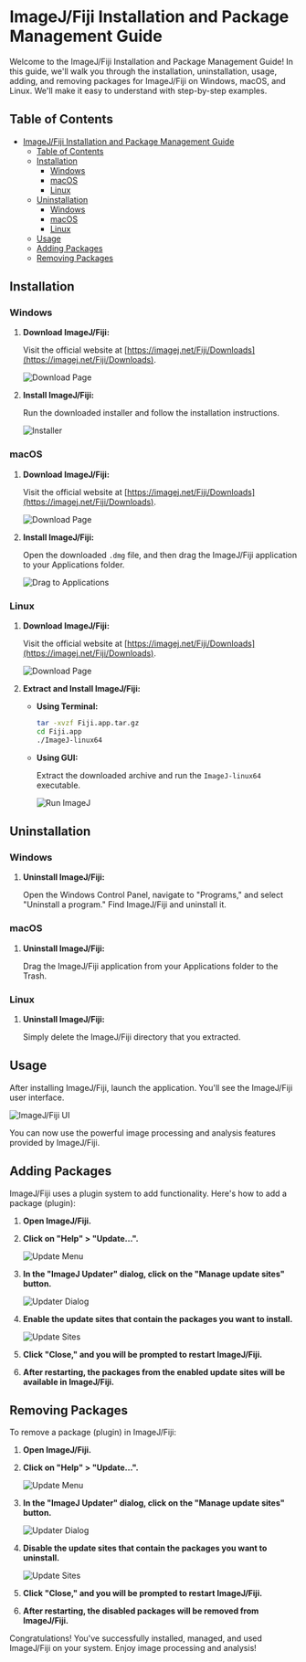 # ImageJ/Fiji Installation and Package Management Guide

Welcome to the ImageJ/Fiji Installation and Package Management Guide! In this guide, we'll walk you through the installation, uninstallation, usage, adding, and removing packages for ImageJ/Fiji on Windows, macOS, and Linux. We'll make it easy to understand with step-by-step examples.

## Table of Contents
- [ImageJ/Fiji Installation and Package Management Guide](#imagejfiji-installation-and-package-management-guide)
	- [Table of Contents](#table-of-contents)
	- [Installation](#installation)
		- [Windows](#windows)
		- [macOS](#macos)
		- [Linux](#linux)
	- [Uninstallation](#uninstallation)
		- [Windows](#windows-1)
		- [macOS](#macos-1)
		- [Linux](#linux-1)
	- [Usage](#usage)
	- [Adding Packages](#adding-packages)
	- [Removing Packages](#removing-packages)

## Installation

### Windows

1. **Download ImageJ/Fiji:**

   Visit the official website at [https://imagej.net/Fiji/Downloads](https://imagej.net/Fiji/Downloads).

   ![Download Page](https://example.com/download-image.png)

2. **Install ImageJ/Fiji:**

   Run the downloaded installer and follow the installation instructions.

   ![Installer](https://example.com/installer.png)

### macOS

1. **Download ImageJ/Fiji:**

   Visit the official website at [https://imagej.net/Fiji/Downloads](https://imagej.net/Fiji/Downloads).

   ![Download Page](https://example.com/download-image.png)

2. **Install ImageJ/Fiji:**

   Open the downloaded `.dmg` file, and then drag the ImageJ/Fiji application to your Applications folder.

   ![Drag to Applications](https://example.com/drag-to-applications.png)

### Linux

1. **Download ImageJ/Fiji:**

   Visit the official website at [https://imagej.net/Fiji/Downloads](https://imagej.net/Fiji/Downloads).

   ![Download Page](https://example.com/download-image.png)

2. **Extract and Install ImageJ/Fiji:**

   - **Using Terminal:**

     ```bash
     tar -xvzf Fiji.app.tar.gz
     cd Fiji.app
     ./ImageJ-linux64
     ```

   - **Using GUI:**

     Extract the downloaded archive and run the `ImageJ-linux64` executable.

     ![Run ImageJ](https://example.com/run-imagej.png)

## Uninstallation

### Windows

1. **Uninstall ImageJ/Fiji:**

   Open the Windows Control Panel, navigate to "Programs," and select "Uninstall a program." Find ImageJ/Fiji and uninstall it.

### macOS

1. **Uninstall ImageJ/Fiji:**

   Drag the ImageJ/Fiji application from your Applications folder to the Trash.

### Linux

1. **Uninstall ImageJ/Fiji:**

   Simply delete the ImageJ/Fiji directory that you extracted.

## Usage

After installing ImageJ/Fiji, launch the application. You'll see the ImageJ/Fiji user interface.

![ImageJ/Fiji UI](https://example.com/imagej-ui.png)

You can now use the powerful image processing and analysis features provided by ImageJ/Fiji.

## Adding Packages

ImageJ/Fiji uses a plugin system to add functionality. Here's how to add a package (plugin):

1. **Open ImageJ/Fiji.**

2. **Click on "Help" > "Update...".**

   ![Update Menu](https://example.com/update-menu.png)

3. **In the "ImageJ Updater" dialog, click on the "Manage update sites" button.**

   ![Updater Dialog](https://example.com/updater-dialog.png)

4. **Enable the update sites that contain the packages you want to install.**

   ![Update Sites](https://example.com/update-sites.png)

5. **Click "Close," and you will be prompted to restart ImageJ/Fiji.**

6. **After restarting, the packages from the enabled update sites will be available in ImageJ/Fiji.**

## Removing Packages

To remove a package (plugin) in ImageJ/Fiji:

1. **Open ImageJ/Fiji.**

2. **Click on "Help" > "Update...".**

   ![Update Menu](https://example.com/update-menu.png)

3. **In the "ImageJ Updater" dialog, click on the "Manage update sites" button.**

   ![Updater Dialog](https://example.com/updater-dialog.png)

4. **Disable the update sites that contain the packages you want to uninstall.**

   ![Update Sites](https://example.com/update-sites.png)

5. **Click "Close," and you will be prompted to restart ImageJ/Fiji.**

6. **After restarting, the disabled packages will be removed from ImageJ/Fiji.**

Congratulations! You've successfully installed, managed, and used ImageJ/Fiji on your system. Enjoy image processing and analysis!